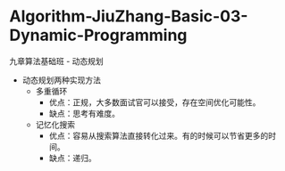 # Algorithm-JiuZhang-Basic-03-Dynamic-Programming
九章算法基础班 - 动态规划

- 动态规划两种实现方法
  - 多重循环
    - 优点：正规，大多数面试官可以接受，存在空间优化可能性。
    - 缺点：思考有难度。
  - 记忆化搜索
    - 优点：容易从搜索算法直接转化过来。有的时候可以节省更多的时间。
    - 缺点：递归。
    
